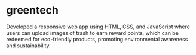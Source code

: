 # greentech
Developed a responsive web app using HTML, CSS, and JavaScript where users can upload images of trash to earn reward points, which can be redeemed for eco-friendly products, promoting environmental awareness and sustainability.
